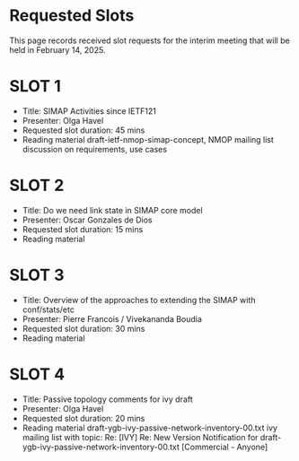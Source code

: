 # Requested Slots

This page records received slot requests for the interim meeting that will be held in February 14, 2025.


# SLOT 1 # 

* Title: SIMAP Activities since IETF121
* Presenter: Olga Havel
* Requested slot duration: 45 mins
* Reading material
  draft-ietf-nmop-simap-concept, NMOP mailing list discussion on requirements, use cases
  
# SLOT 2 # 

* Title: Do we need link state in SIMAP core model
* Presenter: Oscar Gonzales de Dios
* Requested slot duration: 15 mins
* Reading material

# SLOT 3 # 

* Title:	Overview of the approaches to extending the SIMAP with conf/stats/etc
* Presenter: Pierre Francois / Vivekananda Boudia
* Requested slot duration: 30 mins
* Reading material

# SLOT 4 # 

* Title:	Passive topology comments for ivy draft
* Presenter: Olga Havel
* Requested slot duration: 20 mins
* Reading material
    draft-ygb-ivy-passive-network-inventory-00.txt
    ivy mailing list with topic: Re: [IVY] Re: New Version Notification for draft-ygb-ivy-passive-network-inventory-00.txt [Commercial - Anyone]

